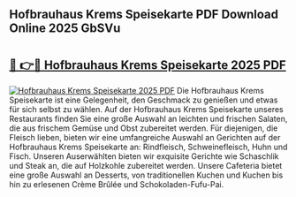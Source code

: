 ## Hofbrauhaus Krems Speisekarte PDF Download Online 2025 GbSVu

# <h2><a href="http://gcdlud3.nevu.top/?p=Hofbrauhaus+Krems+Speisekarte">🔗 👉🔴 Hofbrauhaus Krems Speisekarte 2025 PDF</a></h2>

[![Hofbrauhaus Krems Speisekarte 2025 PDF](https://i.imgur.com/dBaPXMq.png)](http://gcdlud3.nevu.top/?p=Hofbrauhaus+Krems+Speisekarte)
Die Hofbrauhaus Krems Speisekarte ist eine Gelegenheit, den Geschmack zu genießen und etwas für sich selbst zu wählen. Auf der Hofbrauhaus Krems Speisekarte unseres Restaurants finden Sie eine große Auswahl an leichten und frischen Salaten, die aus frischem Gemüse und Obst zubereitet werden. Für diejenigen, die Fleisch lieben, bieten wir eine umfangreiche Auswahl an Gerichten auf der Hofbrauhaus Krems Speisekarte an: Rindfleisch, Schweinefleisch, Huhn und Fisch. Unseren Auserwählten bieten wir exquisite Gerichte wie Schaschlik und Steak an, die auf Holzkohle zubereitet werden. Unsere Cafeteria bietet eine große Auswahl an Desserts, von traditionellen Kuchen und Kuchen bis hin zu erlesenen Crème Brûlée und Schokoladen-Fufu-Pai.
